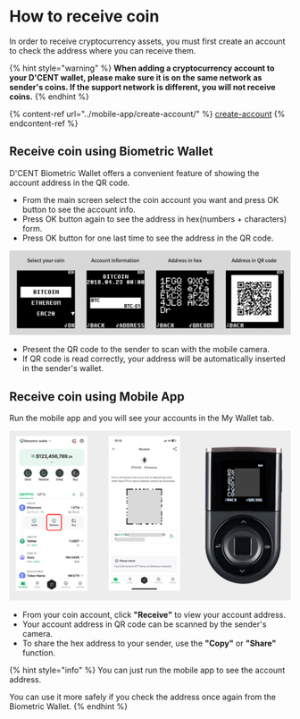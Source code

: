 # How to receive coin

In order to receive cryptocurrency assets, you must first create an account to check the address where you can receive them.

{% hint style="warning" %}
**When adding a cryptocurrency account to your D'CENT wallet, please make sure it is on the same network as sender's coins. If the support network is different, you will not receive coins.**
{% endhint %}

{% content-ref url="../mobile-app/create-account/" %}
[create-account](../mobile-app/create-account/)
{% endcontent-ref %}

## Receive coin using Biometric Wallet

D'CENT Biometric Wallet offers a convenient feature of showing the account address in the QR code.   &#x20;

* From the main screen select the coin account you want and press OK button to see the account info.&#x20;
* Press OK button again to see the address in hex(numbers + characters) form.
* Press OK button for one last time to see the address in the QR code.

<div align="left"><img src="../.gitbook/assets/3 (10).png" alt=""></div>

* Present the QR code to the sender to scan with the mobile camera.
* If QR code is read correctly, your address will be automatically inserted in the sender's wallet.

## Receive coin using Mobile App

Run the mobile app and you will see your accounts in the My Wallet tab.

![](<../.gitbook/assets/1 (17).png>)

* From your coin account, click **"Receive"** to view your account address.
* Your account address in QR code can be scanned by the sender's camera.
* To share the hex address to your sender, use the **"Copy"** or **"Share"** function.&#x20;

{% hint style="info" %}
You can just run the mobile app to see the account address.&#x20;

You can use it more safely if you check the address once again from the Biometric Wallet.
{% endhint %}
